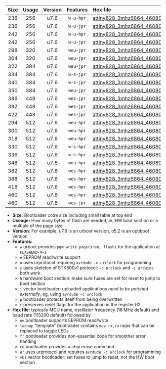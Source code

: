 |Size|Usage|Version|Features|Hex file|
|:-:|:-:|:-:|:-:|:--|
|236|256|u7.6|`w-u-hpr`|[attiny828_3mhz6864_460800bps_ur.hex](https://raw.githubusercontent.com/stefanrueger/urboot/main//attiny828_3mhz6864_460800bps_ur.hex)|
|236|256|u7.6|`w-u-jpr`|[attiny828_3mhz6864_460800bps_ur_vbl.hex](https://raw.githubusercontent.com/stefanrueger/urboot/main//attiny828_3mhz6864_460800bps_ur_vbl.hex)|
|242|256|u7.6|`w-u-hpr`|[attiny828_3mhz6864_460800bps_lednop_ur.hex](https://raw.githubusercontent.com/stefanrueger/urboot/main//attiny828_3mhz6864_460800bps_lednop_ur.hex)|
|242|256|u7.6|`w-u-jpr`|[attiny828_3mhz6864_460800bps_lednop_ur_vbl.hex](https://raw.githubusercontent.com/stefanrueger/urboot/main//attiny828_3mhz6864_460800bps_lednop_ur_vbl.hex)|
|298|320|u7.6|`weu-jpr`|[attiny828_3mhz6864_460800bps_ee_ur_vbl.hex](https://raw.githubusercontent.com/stefanrueger/urboot/main//attiny828_3mhz6864_460800bps_ee_ur_vbl.hex)|
|304|320|u7.6|`weu-jpr`|[attiny828_3mhz6864_460800bps_ee_lednop_ur_vbl.hex](https://raw.githubusercontent.com/stefanrueger/urboot/main//attiny828_3mhz6864_460800bps_ee_lednop_ur_vbl.hex)|
|322|384|u7.6|`weu-jpr`|[attiny828_3mhz6864_460800bps_ee_lednop_fr_ur_vbl.hex](https://raw.githubusercontent.com/stefanrueger/urboot/main//attiny828_3mhz6864_460800bps_ee_lednop_fr_ur_vbl.hex)|
|334|384|u7.6|`w-s-jpr`|[attiny828_3mhz6864_460800bps_vbl.hex](https://raw.githubusercontent.com/stefanrueger/urboot/main//attiny828_3mhz6864_460800bps_vbl.hex)|
|340|384|u7.6|`w-s-jpr`|[attiny828_3mhz6864_460800bps_lednop_vbl.hex](https://raw.githubusercontent.com/stefanrueger/urboot/main//attiny828_3mhz6864_460800bps_lednop_vbl.hex)|
|350|384|u7.6|`weu-jpr`|[attiny828_3mhz6864_460800bps_ee_lednop_fr_ce_ur_vbl.hex](https://raw.githubusercontent.com/stefanrueger/urboot/main//attiny828_3mhz6864_460800bps_ee_lednop_fr_ce_ur_vbl.hex)|
|386|448|u7.6|`wes-jpr`|[attiny828_3mhz6864_460800bps_ee_vbl.hex](https://raw.githubusercontent.com/stefanrueger/urboot/main//attiny828_3mhz6864_460800bps_ee_vbl.hex)|
|392|448|u7.6|`wes-jpr`|[attiny828_3mhz6864_460800bps_ee_lednop_vbl.hex](https://raw.githubusercontent.com/stefanrueger/urboot/main//attiny828_3mhz6864_460800bps_ee_lednop_vbl.hex)|
|422|448|u7.6|`wes-jpr`|[attiny828_3mhz6864_460800bps_ee_lednop_fr_vbl.hex](https://raw.githubusercontent.com/stefanrueger/urboot/main//attiny828_3mhz6864_460800bps_ee_lednop_fr_vbl.hex)|
|294|512|u7.6|`weu-hpr`|[attiny828_3mhz6864_460800bps_ee_ur.hex](https://raw.githubusercontent.com/stefanrueger/urboot/main//attiny828_3mhz6864_460800bps_ee_ur.hex)|
|300|512|u7.6|`weu-hpr`|[attiny828_3mhz6864_460800bps_ee_lednop_ur.hex](https://raw.githubusercontent.com/stefanrueger/urboot/main//attiny828_3mhz6864_460800bps_ee_lednop_ur.hex)|
|318|512|u7.6|`weu-hpr`|[attiny828_3mhz6864_460800bps_ee_lednop_fr_ur.hex](https://raw.githubusercontent.com/stefanrueger/urboot/main//attiny828_3mhz6864_460800bps_ee_lednop_fr_ur.hex)|
|330|512|u7.6|`w-s-hpr`|[attiny828_3mhz6864_460800bps.hex](https://raw.githubusercontent.com/stefanrueger/urboot/main//attiny828_3mhz6864_460800bps.hex)|
|336|512|u7.6|`w-s-hpr`|[attiny828_3mhz6864_460800bps_lednop.hex](https://raw.githubusercontent.com/stefanrueger/urboot/main//attiny828_3mhz6864_460800bps_lednop.hex)|
|346|512|u7.6|`weu-hpr`|[attiny828_3mhz6864_460800bps_ee_lednop_fr_ce_ur.hex](https://raw.githubusercontent.com/stefanrueger/urboot/main//attiny828_3mhz6864_460800bps_ee_lednop_fr_ce_ur.hex)|
|382|512|u7.6|`wes-hpr`|[attiny828_3mhz6864_460800bps_ee.hex](https://raw.githubusercontent.com/stefanrueger/urboot/main//attiny828_3mhz6864_460800bps_ee.hex)|
|388|512|u7.6|`wes-hpr`|[attiny828_3mhz6864_460800bps_ee_lednop.hex](https://raw.githubusercontent.com/stefanrueger/urboot/main//attiny828_3mhz6864_460800bps_ee_lednop.hex)|
|418|512|u7.6|`wes-hpr`|[attiny828_3mhz6864_460800bps_ee_lednop_fr.hex](https://raw.githubusercontent.com/stefanrueger/urboot/main//attiny828_3mhz6864_460800bps_ee_lednop_fr.hex)|
|460|512|u7.6|`wes-hpr`|[attiny828_3mhz6864_460800bps_ee_lednop_fr_ce.hex](https://raw.githubusercontent.com/stefanrueger/urboot/main//attiny828_3mhz6864_460800bps_ee_lednop_fr_ce.hex)|
|460|512|u7.6|`wes-jpr`|[attiny828_3mhz6864_460800bps_ee_lednop_fr_ce_vbl.hex](https://raw.githubusercontent.com/stefanrueger/urboot/main//attiny828_3mhz6864_460800bps_ee_lednop_fr_ce_vbl.hex)|

- **Size:** Bootloader code size including small table at top end
- **Useage:** How many bytes of flash are needed, ie, HW boot section or a multiple of the page size
- **Version:** For example, u7.6 is an urboot version, o5.2 is an optiboot version
- **Features:**
  + `w` urboot provides `pgm_write_page(sram, flash)` for the application at `FLASHEND-4+1`
  + `e` EEPROM read/write support
  + `u` uses urprotocol requiring `avrdude -c urclock` for programming
  + `s` uses skeleton of STK500v1 protocol; `-c urclock` and `-c arduino` both work
  + `h` hardware boot section: make sure fuses are set for reset to jump to boot section
  + `j` vector bootloader: uploaded applications *need to be patched externally*, eg, using `avrdude -c urclock`
  + `p` bootloader protects itself from being overwritten
  + `r` preserves reset flags for the application in the register R2
- **Hex file:** typically MCU name, oscillator frequency (16 MHz default) and baud rate (115200 default) followed by
  + `ee` bootloader supports EEPROM read/write
  + `lednop` "template" bootloader contains `mov rx,rx` nops that can be replaced to toggle LEDs
  + `fr` bootloader provides non-essential code for smoother error handing
  + `ce` bootloader provides a chip erase command
  + `ur` uses urprotocol and requires `avrdude -c urclock` for programming
  + `vbl` vector bootloader: set fuses to jump to reset, not the HW boot section
